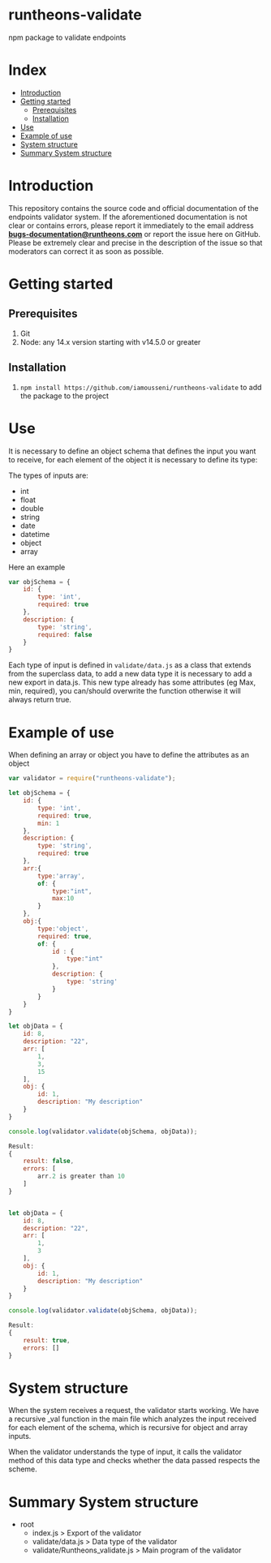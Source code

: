 # runtheons-validate
npm package to validate endpoints


# Index

- [Introduction](https://github.com/iamousseni/runtheons-validate#introduction "Introduction")
- [Getting started](https://github.com/iamousseni/runtheons-validate#getting-started "Getting started")
    - [Prerequisites](https://github.com/iamousseni/runtheons-validate#prerequisites "Prerequisites")
    - [Installation](https://github.com/iamousseni/runtheons-validate#installation "Installation")
- [Use](https://github.com/iamousseni/runtheons-validate#use "Use")
- [Example of use](https://github.com/iamousseni/runtheons-validate#example-of-use "Example of use")
- [System structure](https://github.com/iamousseni/runtheons-validate#system-structure "System structure")
- [Summary System structure](https://github.com/iamousseni/runtheons-validate#summary-system-structure "Summary System structure")

# Introduction
This repository contains the source code and official documentation of the endpoints validator system. If the aforementioned documentation is not clear or contains errors, please report it immediately to the email address **bugs-documentation@runtheons.com** or report the issue here on GitHub. Please be extremely clear and precise in the description of the issue so that moderators can correct it as soon as possible.

# Getting started


## Prerequisites

1. Git
2. Node: any 14.x version starting with v14.5.0 or greater

## Installation

1. `npm install https://github.com/iamousseni/runtheons-validate` to add the package to the project

# Use

It is necessary to define an object schema that defines the input you want to receive, for each element of the object it is necessary to define its type:

The types of inputs are:
- int
- float
- double
- string
- date
- datetime
- object
- array

Here an example
```javascript
var objSchema = {
    id: {
        type: 'int',
        required: true
    },
    description: {
        type: 'string',
        required: false
    }
}
```

Each type of input is defined in `validate/data.js` as a class that extends from the superclass data, to add a new data type it is necessary to add a new export in data.js.
This new type already has some attributes (eg Max, min, required), you can/should overwrite the function otherwise it will always return true.

# Example of use

When defining an array or object you have to define the attributes as an object

```javascript
var validator = require("runtheons-validate");

let objSchema = {
    id: {
        type: 'int',
        required: true,
        min: 1
    },
    description: {
        type: 'string',
		required: true
    },
	arr:{
		type:'array',
		of: {
			type:"int",
			max:10
		}
	},
	obj:{
		type:'object',
		required: true,
		of: {
			id : {
				type:"int"
			},
			description: {
				type: 'string'
			}
		}
	}
}

let objData = {
    id: 8,
    description: "22",
	arr: [
		1,
		3,
		15
	],
	obj: {
		id: 1,
		description: "My description"
	}
}

console.log(validator.validate(objSchema, objData));

Result:
{
	result: false,
	errors: [
		arr.2 is greater than 10
	]
}


let objData = {
    id: 8,
    description: "22",
	arr: [
		1,
		3
	],
	obj: {
		id: 1,
		description: "My description"
	}
}

console.log(validator.validate(objSchema, objData));

Result:
{
	result: true,
	errors: []
}
```

# System structure
When the system receives a request, the validator starts working.
We have a recursive _val function in the main file which analyzes the input received for each element of the schema, which is recursive for object and array inputs.

When the validator understands the type of input, it calls the validator method of this data type and checks whether the data passed respects the scheme.


# Summary System structure

- root
    - index.js > Export of the validator
    - validate/data.js > Data type of the validator
    - validate/Runtheons_validate.js > Main program of the validator

